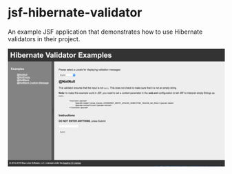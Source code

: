 # jsf-hibernate-validator
An example JSF application that demonstrates how to use Hibernate validators in their project.


![Hibernate Validators Web Page](https://github.com/bluelotussoftware/jsf-hibernate-validator/blob/master/src/main/resources/HibernateValidatorExamples.png)

